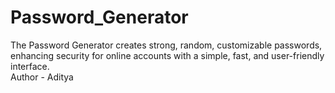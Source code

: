# Password_Generator
The Password Generator creates strong, random, customizable passwords, enhancing security for online accounts with a simple, fast, and user-friendly interface.
<br>
Author - Aditya
